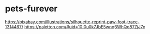 # pets-furever

https://pixabay.com/illustrations/silhouette-reprint-paw-foot-trace-1314467/
https://paletton.com/#uid=10I0u0k7JbE5wnq6WhQd87ZjJ7q